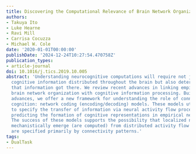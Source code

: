 ```yaml
---
title: Discovering the Computational Relevance of Brain Network Organization
authors:
- Takuya Ito
- Luke Hearne
- Ravi Mill
- Carrisa Cocuzza
- Michael W. Cole
date: '2020-01-01T00:00:00'
publishDate: '2024-12-24T10:27:54.470758Z'
publication_types:
- article-journal
doi: 10.1016/j.tics.2019.10.005
abstract: 'Understanding neurocognitive computations will require not just localizing
  cognitive information distributed throughout the brain but also determining how
  that information got there. We review recent advances in linking empirical and simulated
  brain network organization with cognitive information processing. Building on these
  advances, we offer a new framework for understanding the role of connectivity in
  cognition: network coding (encoding/decoding) models. These models utilize connectivity
  to specify the transfer of information via neural activity flow processes, successfully
  predicting the formation of cognitive representations in empirical neural data.
  The success of these models supports the possibility that localized neural functions
  mechanistically emerge (are computed) from distributed activity flow processes that
  are specified primarily by connectivity patterns.'
tags:
- DualTask
---
```

